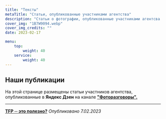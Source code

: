 ```yaml
---
title: "Тексты"
metaTitle: "Статьи, опубликованные участниками агентства"
description: "Статьи о фотографии, опубликованные участниками агентсва GurFoto.Ru на различных платформах, включая Яндекс Дзен в канале Фоторазговоры"
cover_img: "1B7W9094.webp"
cover_img_credits: ""
date: 2023-02-17

menu:
    top:
        weight: 40
    service:
        weight: 40
---
```


## Наши публикации

На этой странице размещены статьи участников агентства, опубликованные в **Яндекс Дзен** на канале **["Фоторазговоры".](https://dzen.ru/id/5ee1e3614921136eb9cb6238)**

___

**[TFP ─ это полезно?](/articles/tfp)** *Опубликовано 7.02.2023*

